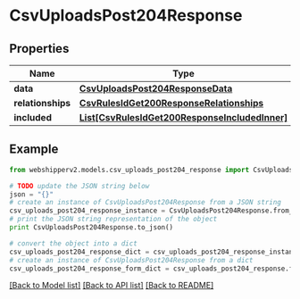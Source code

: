 # CsvUploadsPost204Response


## Properties
Name | Type | Description | Notes
------------ | ------------- | ------------- | -------------
**data** | [**CsvUploadsPost204ResponseData**](CsvUploadsPost204ResponseData.md) |  | [optional] 
**relationships** | [**CsvRulesIdGet200ResponseRelationships**](CsvRulesIdGet200ResponseRelationships.md) |  | [optional] 
**included** | [**List[CsvRulesIdGet200ResponseIncludedInner]**](CsvRulesIdGet200ResponseIncludedInner.md) |  | [optional] 

## Example

```python
from webshipperv2.models.csv_uploads_post204_response import CsvUploadsPost204Response

# TODO update the JSON string below
json = "{}"
# create an instance of CsvUploadsPost204Response from a JSON string
csv_uploads_post204_response_instance = CsvUploadsPost204Response.from_json(json)
# print the JSON string representation of the object
print CsvUploadsPost204Response.to_json()

# convert the object into a dict
csv_uploads_post204_response_dict = csv_uploads_post204_response_instance.to_dict()
# create an instance of CsvUploadsPost204Response from a dict
csv_uploads_post204_response_form_dict = csv_uploads_post204_response.from_dict(csv_uploads_post204_response_dict)
```
[[Back to Model list]](../README.md#documentation-for-models) [[Back to API list]](../README.md#documentation-for-api-endpoints) [[Back to README]](../README.md)


